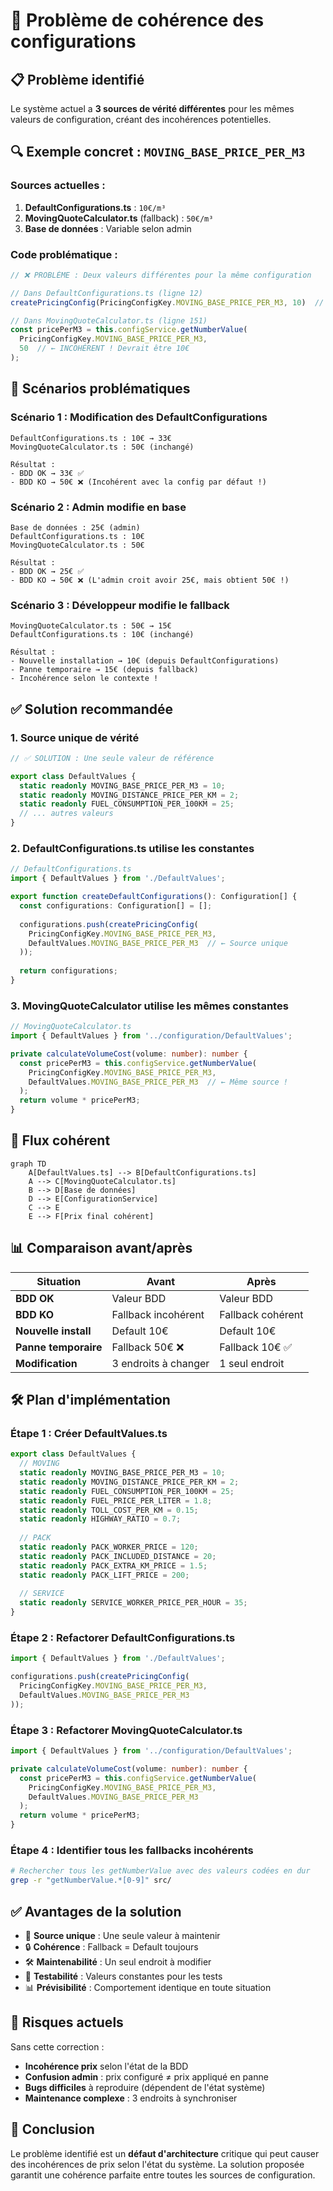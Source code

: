 # 🚨 Problème de cohérence des configurations

## 📋 Problème identifié

Le système actuel a **3 sources de vérité différentes** pour les mêmes valeurs de configuration, créant des incohérences potentielles.

## 🔍 Exemple concret : `MOVING_BASE_PRICE_PER_M3`

### Sources actuelles :

1. **DefaultConfigurations.ts** : `10€/m³`
2. **MovingQuoteCalculator.ts** (fallback) : `50€/m³`  
3. **Base de données** : Variable selon admin

### Code problématique :

```typescript
// ❌ PROBLÈME : Deux valeurs différentes pour la même configuration

// Dans DefaultConfigurations.ts (ligne 12)
createPricingConfig(PricingConfigKey.MOVING_BASE_PRICE_PER_M3, 10)  // 10€

// Dans MovingQuoteCalculator.ts (ligne 151)
const pricePerM3 = this.configService.getNumberValue(
  PricingConfigKey.MOVING_BASE_PRICE_PER_M3, 
  50  // ← INCOHÉRENT ! Devrait être 10€
);
```

## 🎯 Scénarios problématiques

### Scénario 1 : Modification des DefaultConfigurations
```
DefaultConfigurations.ts : 10€ → 33€
MovingQuoteCalculator.ts : 50€ (inchangé)

Résultat :
- BDD OK → 33€ ✅
- BDD KO → 50€ ❌ (Incohérent avec la config par défaut !)
```

### Scénario 2 : Admin modifie en base
```
Base de données : 25€ (admin)
DefaultConfigurations.ts : 10€
MovingQuoteCalculator.ts : 50€

Résultat :
- BDD OK → 25€ ✅
- BDD KO → 50€ ❌ (L'admin croit avoir 25€, mais obtient 50€ !)
```

### Scénario 3 : Développeur modifie le fallback
```
MovingQuoteCalculator.ts : 50€ → 15€
DefaultConfigurations.ts : 10€ (inchangé)

Résultat :
- Nouvelle installation → 10€ (depuis DefaultConfigurations)
- Panne temporaire → 15€ (depuis fallback)
- Incohérence selon le contexte !
```

## ✅ Solution recommandée

### 1. **Source unique de vérité**

```typescript
// ✅ SOLUTION : Une seule valeur de référence

export class DefaultValues {
  static readonly MOVING_BASE_PRICE_PER_M3 = 10;
  static readonly MOVING_DISTANCE_PRICE_PER_KM = 2;
  static readonly FUEL_CONSUMPTION_PER_100KM = 25;
  // ... autres valeurs
}
```

### 2. **DefaultConfigurations.ts utilise les constantes**

```typescript
// DefaultConfigurations.ts
import { DefaultValues } from './DefaultValues';

export function createDefaultConfigurations(): Configuration[] {
  const configurations: Configuration[] = [];
  
  configurations.push(createPricingConfig(
    PricingConfigKey.MOVING_BASE_PRICE_PER_M3, 
    DefaultValues.MOVING_BASE_PRICE_PER_M3  // ← Source unique
  ));
  
  return configurations;
}
```

### 3. **MovingQuoteCalculator utilise les mêmes constantes**

```typescript
// MovingQuoteCalculator.ts
import { DefaultValues } from '../configuration/DefaultValues';

private calculateVolumeCost(volume: number): number {
  const pricePerM3 = this.configService.getNumberValue(
    PricingConfigKey.MOVING_BASE_PRICE_PER_M3, 
    DefaultValues.MOVING_BASE_PRICE_PER_M3  // ← Même source !
  );
  return volume * pricePerM3;
}
```

## 🔄 Flux cohérent

```mermaid
graph TD
    A[DefaultValues.ts] --> B[DefaultConfigurations.ts]
    A --> C[MovingQuoteCalculator.ts]
    B --> D[Base de données]
    D --> E[ConfigurationService]
    C --> E
    E --> F[Prix final cohérent]
```

## 📊 Comparaison avant/après

| Situation | Avant | Après |
|-----------|-------|-------|
| **BDD OK** | Valeur BDD | Valeur BDD |
| **BDD KO** | Fallback incohérent | Fallback cohérent |
| **Nouvelle install** | Default 10€ | Default 10€ |
| **Panne temporaire** | Fallback 50€ ❌ | Fallback 10€ ✅ |
| **Modification** | 3 endroits à changer | 1 seul endroit |

## 🛠️ Plan d'implémentation

### Étape 1 : Créer DefaultValues.ts
```typescript
export class DefaultValues {
  // MOVING
  static readonly MOVING_BASE_PRICE_PER_M3 = 10;
  static readonly MOVING_DISTANCE_PRICE_PER_KM = 2;
  static readonly FUEL_CONSUMPTION_PER_100KM = 25;
  static readonly FUEL_PRICE_PER_LITER = 1.8;
  static readonly TOLL_COST_PER_KM = 0.15;
  static readonly HIGHWAY_RATIO = 0.7;
  
  // PACK
  static readonly PACK_WORKER_PRICE = 120;
  static readonly PACK_INCLUDED_DISTANCE = 20;
  static readonly PACK_EXTRA_KM_PRICE = 1.5;
  static readonly PACK_LIFT_PRICE = 200;
  
  // SERVICE
  static readonly SERVICE_WORKER_PRICE_PER_HOUR = 35;
}
```

### Étape 2 : Refactorer DefaultConfigurations.ts
```typescript
import { DefaultValues } from './DefaultValues';

configurations.push(createPricingConfig(
  PricingConfigKey.MOVING_BASE_PRICE_PER_M3, 
  DefaultValues.MOVING_BASE_PRICE_PER_M3
));
```

### Étape 3 : Refactorer MovingQuoteCalculator.ts
```typescript
import { DefaultValues } from '../configuration/DefaultValues';

private calculateVolumeCost(volume: number): number {
  const pricePerM3 = this.configService.getNumberValue(
    PricingConfigKey.MOVING_BASE_PRICE_PER_M3, 
    DefaultValues.MOVING_BASE_PRICE_PER_M3
  );
  return volume * pricePerM3;
}
```

### Étape 4 : Identifier tous les fallbacks incohérents
```bash
# Rechercher tous les getNumberValue avec des valeurs codées en dur
grep -r "getNumberValue.*[0-9]" src/
```

## ✅ Avantages de la solution

- 🎯 **Source unique** : Une seule valeur à maintenir
- 🔒 **Cohérence** : Fallback = Default toujours
- 🛠️ **Maintenabilité** : Un seul endroit à modifier
- 🧪 **Testabilité** : Valeurs constantes pour les tests
- 📊 **Prévisibilité** : Comportement identique en toute situation

## 🚨 Risques actuels

Sans cette correction :
- **Incohérence prix** selon l'état de la BDD
- **Confusion admin** : prix configuré ≠ prix appliqué en panne
- **Bugs difficiles** à reproduire (dépendent de l'état système)
- **Maintenance complexe** : 3 endroits à synchroniser

## 🎯 Conclusion

Le problème identifié est un **défaut d'architecture** critique qui peut causer des incohérences de prix selon l'état du système. La solution proposée garantit une cohérence parfaite entre toutes les sources de configuration. 